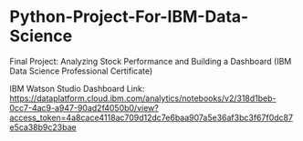 # Python-Project-For-IBM-Data-Science
Final Project: Analyzing Stock Performance and Building a Dashboard (IBM Data Science Professional Certificate)

IBM Watson Studio Dashboard Link: https://dataplatform.cloud.ibm.com/analytics/notebooks/v2/318d1beb-0cc7-4ac9-a947-90ad2f4050b0/view?access_token=4a8cace4118ac709d12dc7e6baa907a5e36af3bc3f67f0dc87e5ca38b9c23bae
